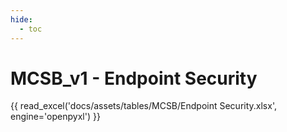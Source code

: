 ```yaml
---
hide:  
  - toc
---
```

# MCSB_v1 - Endpoint Security

{{ read_excel('docs/assets/tables/MCSB/Endpoint Security.xlsx', engine='openpyxl') }}
